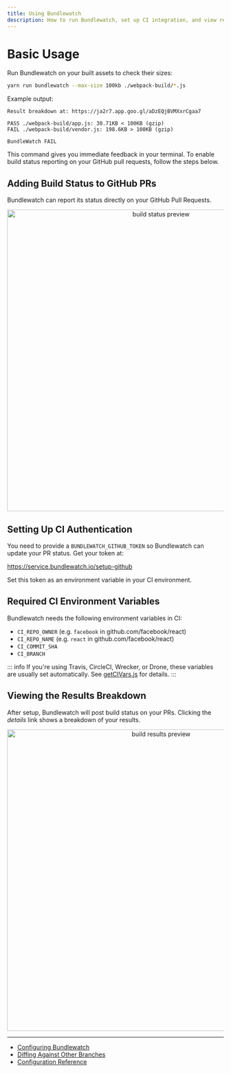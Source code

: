 ```yaml
---
title: Using Bundlewatch
description: How to run Bundlewatch, set up CI integration, and view results.
---
```


# Basic Usage

Run Bundlewatch on your built assets to check their sizes:

```bash
yarn run bundlewatch --max-size 100kb ./webpack-build/*.js
```

Example output:

```
Result breakdown at: https://ja2r7.app.goo.gl/aDzEQjBVMXxrCgaa7

PASS ./webpack-build/app.js: 30.71KB < 100KB (gzip)
FAIL ./webpack-build/vendor.js: 198.6KB > 100KB (gzip)

BundleWatch FAIL
```

This command gives you immediate feedback in your terminal. To enable build status reporting on your GitHub pull requests, follow the steps below.

## Adding Build Status to GitHub PRs

Bundlewatch can report its status directly on your GitHub Pull Requests.

<div align="center">
    <img alt="build status preview" data-zoomable src="/build-status-preview.png" width="700px">
</div>

## Setting Up CI Authentication

You need to provide a `BUNDLEWATCH_GITHUB_TOKEN` so Bundlewatch can update your PR status. Get your token at:

https://service.bundlewatch.io/setup-github

Set this token as an environment variable in your CI environment.

## Required CI Environment Variables

Bundlewatch needs the following environment variables in CI:

- `CI_REPO_OWNER` (e.g. `facebook` in github.com/facebook/react)
- `CI_REPO_NAME` (e.g. `react` in github.com/facebook/react)
- `CI_COMMIT_SHA`
- `CI_BRANCH`

::: info
If you're using Travis, CircleCI, Wrecker, or Drone, these variables are usually set automatically.
See [getCIVars.js](https://github.com/bundlewatch/bundlewatch/blob/master/src/app/config/getCIVars.js) for details.
:::

## Viewing the Results Breakdown

After setup, Bundlewatch will post build status on your PRs. Clicking the _details_ link shows a breakdown of your results.

<div align="center">
    <img alt="build results preview" data-zoomable src="/build-results-preview.png" width="700px">
</div>

---

- [Configuring Bundlewatch](./using-a-config-file.md)
- [Diffing Against Other Branches](./diffing-against-branches-other-than-master.md)
- [Configuration Reference](../reference/configuration.md)
